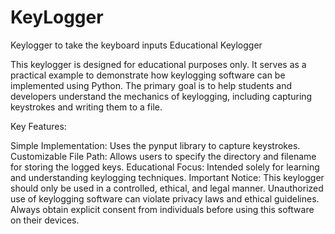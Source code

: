 # KeyLogger
Keylogger to take the keyboard inputs 
Educational Keylogger

This keylogger is designed for educational purposes only. It serves as a practical example to demonstrate how keylogging software can be implemented using Python. The primary goal is to help students and developers understand the mechanics of keylogging, including capturing keystrokes and writing them to a file.

Key Features:

Simple Implementation: Uses the pynput library to capture keystrokes.
Customizable File Path: Allows users to specify the directory and filename for storing the logged keys.
Educational Focus: Intended solely for learning and understanding keylogging techniques.
Important Notice: This keylogger should only be used in a controlled, ethical, and legal manner. Unauthorized use of keylogging software can violate privacy laws and ethical guidelines. Always obtain explicit consent from individuals before using this software on their devices.
